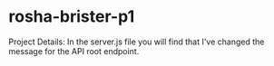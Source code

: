 # rosha-brister-p1
Project Details: 
In the server.js file you will find that I've changed the message for the API root endpoint.